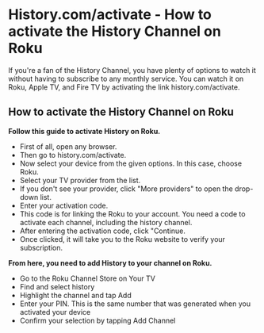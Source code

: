 # History.com/activate - How to activate the History Channel on Roku


If you're a fan of the History Channel, you have plenty of options to watch it without having to subscribe to any monthly service. You can watch it on Roku, Apple TV, and Fire TV by activating the link history.com/activate.



## How to activate the History Channel on Roku


**Follow this guide to activate History on Roku.**

* First of all, open any browser.
* Then go to history.com/activate.
* Now select your device from the given options. In this case, choose Roku.
* Select your TV provider from the list.
* If you don't see your provider, click "More providers" to open the drop-down list.
* Enter your activation code.
* This code is for linking the Roku to your account. You need a code to activate each channel, including the history channel.
* After entering the activation code, click "Continue.
* Once clicked, it will take you to the Roku website to verify your subscription.

**From here, you need to add History to your channel on Roku.**

* Go to the Roku Channel Store on Your TV
* Find and select history
* Highlight the channel and tap Add
* Enter your PIN. This is the same number that was generated when you activated your device
* Confirm your selection by tapping Add Channel
